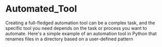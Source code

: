 # Automated_Tool
Creating a full-fledged automation tool can be a complex task, and the specific tool you need depends on the task or process you want to automate. Here's a simple example of an automation tool in Python that renames files in a directory based on a user-defined pattern
